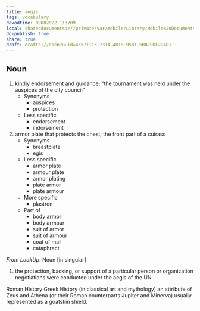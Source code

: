 ```yaml
---
title: aegis
tags: vocabulary
davodtime: 09082022-113709
local: shareddocuments:///private/var/mobile/Library/Mobile%20Documents/iCloud~md~obsidian/Documents/OBSHIDDIAN/drafts/435711C3-7314-4818-9581-6B079DE224D1.md
dg-publish: true
share: true
draft: drafts://open?uuid=435711C3-7314-4818-9581-6B079DE224D1
---
```



## Noun

1. kindly endorsement and guidance; “the tournament was held under the auspices of the city council”
	- Synonyms
		- auspices
		- protection
	- Less specific
		- endorsement
		- indorsement
2. armor plate that protects the chest; the front part of a cuirass
	- Synonyms
		- breastplate
		- egis
	- Less specific
		- armor plate
		- armour plate
		- armor plating
		- plate armor
		- plate armour
	- More specific
		- plastron
	- Part of
		- body armor
		- body armour
		- suit of armor
		- suit of armour
		- coat of mail
		- cataphract

*From LookUp*:
Noun
[in singular] 

1.	the protection, backing, or support of a particular person or organization
negotiations were conducted under the aegis of the UN

Roman History Greek History (in classical art and mythology) an attribute of Zeus and Athena (or their Roman counterparts Jupiter and Minerva) usually represented as a goatskin shield.